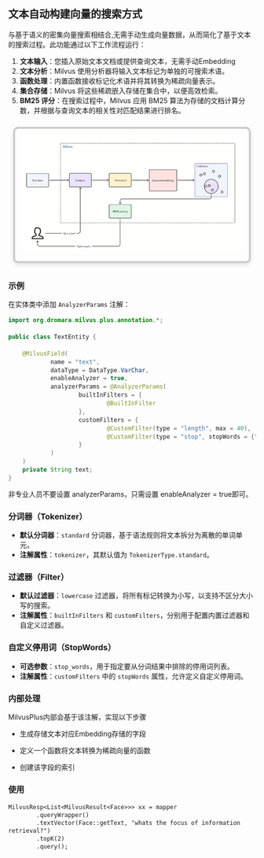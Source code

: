 





## 文本自动构建向量的搜索方式



与基于语义的密集向量搜索相结合,无需手动生成向量数据，从而简化了基于文本的搜索过程。此功能通过以下工作流程运行：

1. **文本输入**：您插入原始文本文档或提供查询文本，无需手动Embedding
2. **文本分析**：Milvus 使用分析器将输入文本标记为单独的可搜索术语。
3. **函数处理**：内置函数接收标记化术语并将其转换为稀疏向量表示。
4. **集合存储**：Milvus 将这些稀疏嵌入存储在集合中，以便高效检索。
5. **BM25 评分**：在搜索过程中，Milvus 应用 BM25 算法为存储的文档计算分数，并根据与查询文本的相关性对匹配结果进行排名。

<div style="display: inline-block; border: 4px solid #ccc; border-radius: 10px; box-shadow: 0 4px 8px rgba(0, 0, 0, 0.1); margin: 10px; padding: 10px;">
  <img src="./logo/text_embedding.png" alt="text_embedding" style="border-radius: 10px;" />
</div>

### 示例

在实体类中添加 `AnalyzerParams` 注解：

```java
import org.dromara.milvus.plus.annotation.*;

public class TextEntity {

    @MilvusField(
            name = "text",
            dataType = DataType.VarChar,
            enableAnalyzer = true,
            analyzerParams = @AnalyzerParams(
                    builtInFilters = {
                            @BuiltInFilter
                    },
                    customFilters = {
                            @CustomFilter(type = "length", max = 40),
                            @CustomFilter(type = "stop", stopWords = {"of", "to"})
                    }
            )
    )
    private String text; 
}
```

非专业人员不要设置 analyzerParams，只需设置 enableAnalyzer = true即可。

### 分词器（Tokenizer）

- **默认分词器**：`standard` 分词器，基于语法规则将文本拆分为离散的单词单元。
- **注解属性**：`tokenizer`，其默认值为 `TokenizerType.standard`。

### 过滤器（Filter）

- **默认过滤器**：`lowercase` 过滤器，将所有标记转换为小写，以支持不区分大小写的搜索。
- **注解属性**：`builtInFilters` 和 `customFilters`，分别用于配置内置过滤器和自定义过滤器。

### 自定义停用词（StopWords）

- **可选参数**：`stop_words`，用于指定要从分词结果中排除的停用词列表。
- **注解属性**：`customFilters` 中的 `stopWords` 属性，允许定义自定义停用词。



### 内部处理

MilvusPlus内部会基于该注解，实现以下步骤

- 生成存储文本对应Embedding存储的字段

- 定义一个函数将文本转换为稀疏向量的函数

- 创建该字段的索引



### 使用

```
MilvusResp<List<MilvusResult<Face>>> xx = mapper
        .queryWrapper()
        .textVector(Face::getText, "whats the focus of information retrieval?")
        .topK(2)
        .query();
```